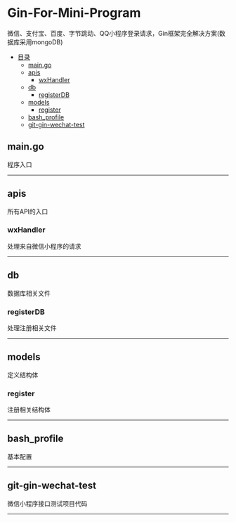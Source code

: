 # Gin-For-Mini-Program
微信、支付宝、百度、字节跳动、QQ小程序登录请求，Gin框架完全解决方案(数据库采用mongoDB)

<!-- TOC -->
- [目录]()
  - [main.go](#maingo)
  - [apis](#apis)
    - [wxHandler](#wxhandler)
  - [db](#db)
    - [registerDB](#registerdb)
  - [models](#models)
    - [register](#register)
  - [bash_profile](#bashprofile)
  - [git-gin-wechat-test](#git-gin-wechat-test)


## main.go
程序入口

---

## apis
所有API的入口

### wxHandler 
处理来自微信小程序的请求

---

## db
数据库相关文件

### registerDB
处理注册相关文件

---

## models
定义结构体

### register
注册相关结构体

---

## bash_profile
基本配置

---

## git-gin-wechat-test
微信小程序接口测试项目代码

---